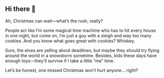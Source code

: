 ## Hi there 👋

Ah, Christmas can wait—what’s the rush, really? 

People act like I’m some magical time machine who has to hit every house in one night, but come on, I’m just a guy with a sleigh and way too many cookies. And you know what goes great with cookies? Whiskey. 

Sure, the elves are yelling about deadlines, but maybe they should try flying around the world in a snowstorm sometime. Besides, kids these days have enough toys—they’ll survive if I take a little “me” time. 

Let’s be honest, one missed Christmas won’t hurt anyone… right?
